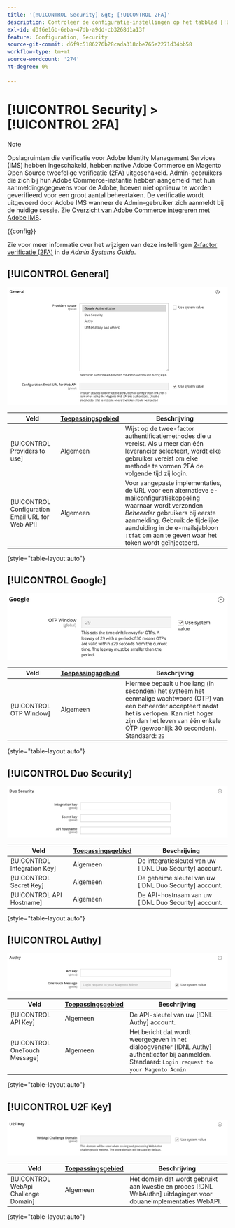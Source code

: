 ```yaml
---
title: '[!UICONTROL Security] &gt; [!UICONTROL 2FA]'
description: Controleer de configuratie-instellingen op het tabblad [!UICONTROL Security] &gt; [!UICONTROL 2FA] pagina van Commerce Admin.
exl-id: d3f6e16b-6eba-47db-a9dd-cb3268d1a13f
feature: Configuration, Security
source-git-commit: d6f9c5186276b28cada318cbe765e2271d34bb58
workflow-type: tm+mt
source-wordcount: '274'
ht-degree: 0%

---
```


# [!UICONTROL Security] > [!UICONTROL 2FA]

>[!NOTE]
>
>Opslagruimten die verificatie voor Adobe Identity Management Services (IMS) hebben ingeschakeld, hebben native Adobe Commerce en Magento Open Source tweefelige verificatie (2FA) uitgeschakeld. Admin-gebruikers die zich bij hun Adobe Commerce-instantie hebben aangemeld met hun aanmeldingsgegevens voor de Adobe, hoeven niet opnieuw te worden geverifieerd voor een groot aantal beheertaken. De verificatie wordt uitgevoerd door Adobe IMS wanneer de Admin-gebruiker zich aanmeldt bij de huidige sessie. Zie [Overzicht van Adobe Commerce integreren met Adobe IMS](https://experienceleague.adobe.com/docs/commerce-admin/start/admin/ims/adobe-ims-integration-overview.html).

{{config}}

Zie voor meer informatie over het wijzigen van deze instellingen [2-factor verificatie (2FA)](../../systems/security-two-factor-authentication.md) in de _Admin Systems Guide_.

## [!UICONTROL General]

![Algemeen](./assets/2fa-general.png)<!-- zoom -->

| Veld | [Toepassingsgebied](../../getting-started/websites-stores-views.md#scope-settings) | Beschrijving |
|--- |--- |--- |
| [!UICONTROL Providers to use] | Algemeen | Wijst op de twee-factor authentificatiemethodes die u vereist. Als u meer dan één leverancier selecteert, wordt elke gebruiker vereist om elke methode te vormen 2FA de volgende tijd zij login. |
| [!UICONTROL Configuration Email URL for Web API] | Algemeen | Voor aangepaste implementaties, de URL voor een alternatieve e-mailconfiguratiekoppeling waarnaar wordt verzonden _Beheerder_ gebruikers bij eerste aanmelding. Gebruik de tijdelijke aanduiding in de e-mailsjabloon `:tfat` om aan te geven waar het token wordt geïnjecteerd. |

{style="table-layout:auto"}

## [!UICONTROL Google]

![Google](./assets/2fa-google.png)<!-- zoom -->

| Veld | [Toepassingsgebied](../../getting-started/websites-stores-views.md#scope-settings) | Beschrijving |
|--- |--- |--- |
| [!UICONTROL OTP Window] | Algemeen | Hiermee bepaalt u hoe lang (in seconden) het systeem het eenmalige wachtwoord (OTP) van een beheerder accepteert nadat het is verlopen. Kan niet hoger zijn dan het leven van één enkele OTP (gewoonlijk 30 seconden). Standaard: `29` |

{style="table-layout:auto"}

## [!UICONTROL Duo Security]

![Duo Security](./assets/2fa-duo-security.png)<!-- zoom -->

| Veld | [Toepassingsgebied](../../getting-started/websites-stores-views.md#scope-settings) | Beschrijving |
|--- |--- |--- |
| [!UICONTROL Integration Key] | Algemeen | De integratiesleutel van uw [!DNL Duo Security] account. |
| [!UICONTROL Secret Key] | Algemeen | De geheime sleutel van uw [!DNL Duo Security] account. |
| [!UICONTROL API Hostname] | Algemeen | De API-hostnaam van uw [!DNL Duo Security] account. |

{style="table-layout:auto"}

## [!UICONTROL Authy]

![Auteur](./assets/2fa-authy.png)<!-- zoom -->

| Veld | [Toepassingsgebied](../../getting-started/websites-stores-views.md#scope-settings) | Beschrijving |
|--- |--- |--- |
| [!UICONTROL API Key] | Algemeen | De API-sleutel van uw [!DNL Authy] account. |
| [!UICONTROL OneTouch Message] | Algemeen | Het bericht dat wordt weergegeven in het dialoogvenster [!DNL Authy] authenticator bij aanmelden. Standaard: `Login request to your Magento Admin` |

{style="table-layout:auto"}

## [!UICONTROL U2F Key]

![U2F-sleutel](./assets/2fa-u2f-key.png)<!-- zoom -->

| Veld | [Toepassingsgebied](../../getting-started/websites-stores-views.md#scope-settings) | Beschrijving |
|--- |--- |--- |
| [!UICONTROL WebApi Challenge Domain] | Algemeen | Het domein dat wordt gebruikt aan kwestie en proces [!DNL WebAuthn] uitdagingen voor douaneimplementaties WebAPI. |

{style="table-layout:auto"}
